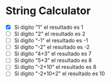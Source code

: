 # String Calculator

- [x] Si digito "1" el resultado es 1 
- [ ] Si digito "2" el resultado es 2 
- [ ] Si digito "-1" el resultado es -1
- [ ] Si digito "-2" el resultado es -2 
- [ ] Si digito "4+3" el resultado es  7 
- [ ] Si digito "5+3" el resultado es 8 
- [ ] Si digito "-2+10" el resultado es 8
- [ ] Si digito "-2+10+2" el resultado es 10
